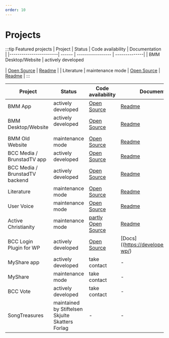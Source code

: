 ```yaml
---
order: 10
---
```


# Projects
:::tip Featured projects
| Project                | Status | Code availability | Documentation |
|------------------------| ------ | ----------------- | --------------|
| BMM Desktop/Website            | actively developed <br><Badge text="new" type="warning" vertical="middle" /> <br><Badge text="community project" vertical="middle" /> | [Open Source](https://github.com/bcc-code/bmm-web) | [Readme](https://github.com/bcc-code/bmm-web#readme) |
| Literature             | maintenance mode | [Open Source](https://github.com/bcc-code/bcc-literature) | [Readme](https://github.com/bcc-code/bcc-literature#readme) |
:::


| Project                | Status | Code availability | Documentation |
|------------------------| ------ | ----------------- | --------------|
| BMM App                | actively developed | [Open Source](https://github.com/bcc-code/bmm-app) | [Readme](https://github.com/bcc-code/bmm-app#readme) |
| BMM Desktop/Website            | actively developed <br><Badge text="unreleased" type="warning" vertical="middle" /> <br><Badge text="community project" vertical="middle" /> | [Open Source](https://github.com/bcc-code/bmm-web) | [Readme](https://github.com/bcc-code/bmm-web#readme) |
| BMM Old Website        | maintenance mode | [Open Source](https://github.com/bcc-code/bmm-website) | [Readme](https://github.com/bcc-code/bmm-website#readme) |
| BCC Media / BrunstadTV app | actively developed | [Open Source](https://github.com/bcc-code/brunstadtv-app) | [Readme](https://github.com/bcc-code/brunstadtv-app#readme) |
| BCC Media / BrunstadTV backend | actively developed | [Open Source](https://github.com/bcc-code/brunstadtv) | [Readme](https://github.com/bcc-code/brunstadtv#readme) |
| Literature             | maintenance mode | [Open Source](https://github.com/bcc-code/bcc-literature) | [Readme](https://github.com/bcc-code/bcc-literature#readme) |
| User Voice             | maintenance mode | [Open Source](https://github.com/bcc-code/uservoice) | [Readme](https://github.com/bcc-code/uservoice#readme) |
| Active Christianity    | maintenance mode | [partly Open Source](https://github.com/bcc-code/bcc-ac-gatsby-v2) | [Readme](https://github.com/bcc-code/bcc-ac-gatsby-v2#readme) |
| BCC Login Plugin for WP    | actively developed | [Open Source](https://github.com/bcc-code/bcc-wb) | [Docs]((https://developer.bcc.no/bcc-wp/) |
| MyShare app            | actively developed | take contact | - |
| MyShare                | maintenance mode | take contact | - |
| BCC Vote               | actively developed | take contact | - |
| SongTreasures          | maintained by Stiftelsen Skjulte Skatters Forlag | - | - |

